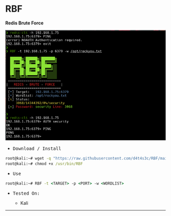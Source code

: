 # RBF

**Redis Brute Force**

![](/1.png)

- <kbd>Download / Install</kbd>

```cmd
root@kali:~# wget -q "https://raw.githubusercontent.com/d4t4s3c/RBF/main/RBF.sh" -O /usr/bin/RBF
root@kali:~# chmod +x /usr/bin/RBF
```

- <kbd>Use</kbd>

```cmd
root@kali:~# RBF -t <TARGET> -p <PORT> -w <WORDLIST>
```

- <kbd>Tested On:</kbd>

  * Kali

---
